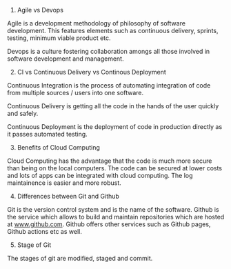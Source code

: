 
1. Agile vs Devops

Agile is a development methodology of philosophy of software development. This features elements such as continuous delivery, sprints, testing, minimum viable product etc.

Devops is a culture fostering collaboration amongs all those involved in software development and management.

2. CI vs Continuous Delivery vs Continous Deployment

Continuous Integration is the process of automating integration of code from multiple sources / users into one software.

Continuous Delivery is getting all the code in the hands of the user quickly and safely.

Continuous Deployment is the deployment of code in production directly as it passes automated testing.

3. Benefits of Cloud Computing

Cloud Computing has the advantage that the code is much  more secure than being on the local computers. The code can be secured at lower costs and lots of apps can be integrated with cloud computing. The log maintainence is easier and more robust. 

4. Differences between Git and Github

Git is the version control system and is the name of the software. Github is the service which allows to build and maintain repositories which are hosted at www.github.com. Github offers other services such as Github pages, Github actions etc as well.

5. Stage of Git

The stages of git are modified, staged and commit.
